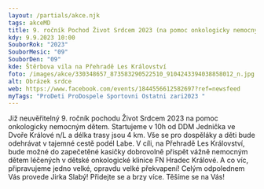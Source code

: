 ```yaml
---
layout: /partials/akce.njk
tags: akceMD
title: 9. ročník Pochod Život Srdcem 2023 (na pomoc onkologicky nemocným dětem)
kdy: 9.9.2023 10:00
SouborRok: "2023"
SouborMesic: "09"
SouborDen: "09"
kde: Štěrbova vila na Přehradě Les Království
foto: /images/akce/330348657_873583290522510_9104243394038858012_n.jpg
alt: Obrázek srdce
web: https://www.facebook.com/events/1844556612582697?ref=newsfeed
myTags: "ProDeti ProDospele Sportovni Ostatni zari2023 "
---
```

<!--StartFragment-->

Již neuvěřitelný 9. ročník pochodu Život Srdcem 2023 na pomoc onkologicky nemocným dětem. Startujeme v 10h od DDM Jednička ve Dvoře Králové n/L a délka trasy jsou 4 km. Vše se pro dospěláky a děti bude odehrávat v tajemné cestě podél Labe. V cíli, na Přehradě Les Království, bude možné do zapečetěné kasičky dobrovolně přispět vážně nemocným dětem léčených v dětské onkologické klinice FN Hradec Králové. A co víc, připravujeme jedno velké, opravdu velké překvapení! Celým odpolednem Vás provede Jirka Slabý! Přidejte se a brzy více. Těšíme se na Vás! 

<!--EndFragment-->